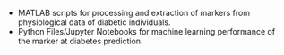 * MATLAB scripts for processing and extraction of markers from physiological data of diabetic individuals.
* Python Files/Jupyter Notebooks for machine learning performance of the marker at diabetes prediction.
